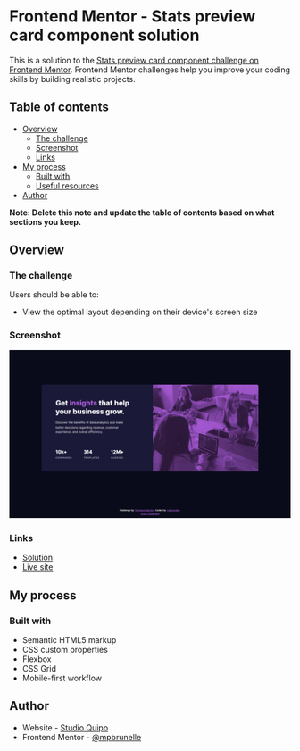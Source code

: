 # Frontend Mentor - Stats preview card component solution

This is a solution to the [Stats preview card component challenge on Frontend Mentor](https://www.frontendmentor.io/challenges/stats-preview-card-component-8JqbgoU62). Frontend Mentor challenges help you improve your coding skills by building realistic projects.

## Table of contents

-   [Overview](#overview)
    -   [The challenge](#the-challenge)
    -   [Screenshot](#screenshot)
    -   [Links](#links)
-   [My process](#my-process)
    -   [Built with](#built-with)
    -   [Useful resources](#useful-resources)
-   [Author](#author)

**Note: Delete this note and update the table of contents based on what sections you keep.**

## Overview

### The challenge

Users should be able to:

-   View the optimal layout depending on their device's screen size

### Screenshot

![](./screenshot.png)

### Links

-   [Solution](https://github.com/mpbrunelle/training/tree/main/fem--stats-preview-card)
-   [Live site](https://mpbrunelle.github.io/training/fem--stats-preview-card/)

## My process

### Built with

-   Semantic HTML5 markup
-   CSS custom properties
-   Flexbox
-   CSS Grid
-   Mobile-first workflow

## Author

-   Website - [Studio Quipo](https://www.studioquipo.com/en/)
-   Frontend Mentor - [@mpbrunelle](https://www.frontendmentor.io/profile/mpbrunelle)
